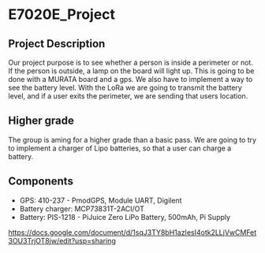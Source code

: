 # E7020E_Project

## Project Description

Our project purpose is to see whether a person is inside a perimeter or not. If the person is outside, a lamp on the board will light up.
This is going to be done with a MURATA board and a gps. We also have to implement a way to see the battery level. With the LoRa we are going to transmit the battery level, and if a user exits the perimeter, we are sending that users location.

## Higher grade

The group is aming for a higher grade than a basic pass. We are going to try to implement a charger of Lipo batteries, so that a user can charge a battery. 

## Components
* GPS: 410-237 - PmodGPS, Module UART, Digilent
* Battery charger: MCP73831T-2ACI/OT
* Battery: PIS-1218 - PiJuice Zero LiPo Battery, 500mAh, Pi Supply

https://docs.google.com/document/d/1sqJ3TY8bH1azIesI4otk2LLjVwCMFet3OU3TrjOT8jw/edit?usp=sharing
